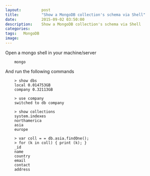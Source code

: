 ```yaml
---
layout: 		post
title:			"Show a MongoDB collection's schema via Shell"
date:			2015-09-02 03:50:00
description: 	Show a MongoDB collection's schema via Shell
categories:
tags:	MongoDB
image:
---
```


Open a mongo shell in your machine/server

```
	mongo
```

And run the following commands

```
	> show dbs
	local 0.014753GB
	company 0.32113GB
```

```
	> use company
	switched to db company
```

```
	> show collections
	system.indexes
	northamerica
	asia
	europe
```

```
	> var coll = = db.asia.findOne();
	> for (k in coll) { print (k); }
	_id
	name
	country
	email
	contact
	address
```